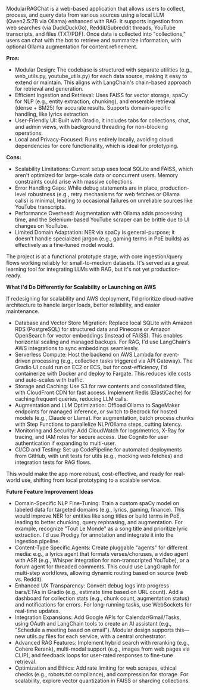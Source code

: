ModularRAGChat is a web-based application that allows users to collect, process, and query data from various sources using a local LLM (Qwen2.5:7B via Ollama) enhanced with RAG. It supports ingestion from web searches (via DuckDuckGo), Reddit/Subreddit threads, YouTube transcripts, and files (TXT/PDF). Once data is collected into "collections," users can chat with the bot to retrieve and summarize information, with optional Ollama augmentation for content refinement.

**Pros:**
- Modular Design: The codebase is structured with separate utilities (e.g., web_utils.py, youtube_utils.py) for each data source, making it easy to extend or maintain. This aligns with LangChain's chain-based approach for retrieval and generation.
- Efficient Ingestion and Retrieval: Uses FAISS for vector storage, spaCy for NLP (e.g., entity extraction, chunking), and ensemble retrieval (dense + BM25) for accurate results. Supports domain-specific handling, like lyrics extraction.
- User-Friendly UI: Built with Gradio, it includes tabs for collections, chat, and admin views, with background threading for non-blocking operations.
- Local and Privacy-Focused: Runs entirely locally, avoiding cloud dependencies for core functionality, which is ideal for prototyping.

**Cons:**
- Scalability Limitations: Current setup uses local SQLite and FAISS, which aren't optimized for large-scale data or concurrent users. Memory constraints could arise with massive collections.
- Error Handling Gaps: While debug statements are in place, production-level robustness (e.g., retry mechanisms for web fetches or Ollama calls) is minimal, leading to occasional failures on unreliable sources like YouTube transcripts.
- Performance Overhead: Augmentation with Ollama adds processing time, and the Selenium-based YouTube scraper can be brittle due to UI changes on YouTube.
- Limited Domain Adaptation: NER via spaCy is general-purpose; it doesn't handle specialized jargon (e.g., gaming terms in PoE builds) as effectively as a fine-tuned model would.

The project is at a functional prototype stage, with core ingestion/query flows working reliably for small-to-medium datasets. It's served as a great learning tool for integrating LLMs with RAG, but it's not yet production-ready.

**What I'd Do Differently for Scalability or Launching on AWS**

If redesigning for scalability and AWS deployment, I'd prioritize cloud-native architecture to handle larger loads, better reliability, and easier maintenance.
- Database and Vector Store Migration: Replace local SQLite with Amazon RDS (PostgreSQL) for structured data and Pinecone or Amazon OpenSearch for vector embeddings (instead of FAISS). This enables horizontal scaling and managed backups. For RAG, I'd use LangChain's AWS integrations to sync embeddings seamlessly.
- Serverless Compute: Host the backend on AWS Lambda for event-driven processing (e.g., collection tasks triggered via API Gateway). The Gradio UI could run on EC2 or ECS, but for cost-efficiency, I'd containerize with Docker and deploy to Fargate. This reduces idle costs and auto-scales with traffic.
- Storage and Caching: Use S3 for raw contents and consolidated files, with CloudFront CDN for fast access. Implement Redis (ElastiCache) for caching frequent queries, reducing LLM calls.
- Augmentation and LLM Optimization: Offload Ollama to SageMaker endpoints for managed inference, or switch to Bedrock for hosted models (e.g., Claude or Llama). For augmentation, batch process chunks with Step Functions to parallelize NLP/Ollama steps, cutting latency.
- Monitoring and Security: Add CloudWatch for logs/metrics, X-Ray for tracing, and IAM roles for secure access. Use Cognito for user authentication if expanding to multi-user.
- CI/CD and Testing: Set up CodePipeline for automated deployments from GitHub, with unit tests for utils (e.g., mocking web fetches) and integration tests for RAG flows.

This would make the app more robust, cost-effective, and ready for real-world use, shifting from local prototyping to a scalable service.

**Future Feature Improvement Ideas**
- Domain-Specific NLP Fine-Tuning: Train a custom spaCy model on labeled data for targeted domains (e.g., lyrics, gaming, finance). This would improve NER for entities like song titles or build terms in PoE, leading to better chunking, query rephrasing, and augmentation. For example, recognize "Tout Le Monde" as a song title and prioritize lyric extraction. I'd use Prodigy for annotation and integrate it into the ingestion pipeline.
- Content-Type Specific Agents: Create pluggable "agents" for different media: e.g., a lyrics agent that formats verses/choruses, a video agent with ASR (e.g., Whisper integration for non-transcripted YouTube), or a forum agent for threaded comments. This could use LangGraph for multi-step workflows, allowing dynamic routing based on source (web vs. Reddit).
- Enhanced UX Transparency: Convert debug logs into progress bars/ETAs in Gradio (e.g., estimate time based on URL count). Add a dashboard for collection stats (e.g., chunk count, augmentation status) and notifications for errors. For long-running tasks, use WebSockets for real-time updates.
- Integration Expansions: Add Google APIs for Calendar/Gmail/Tasks, using OAuth and LangChain tools to create an AI assistant (e.g., "Schedule a meeting based on email"). Modular design supports this—new utils.py files for each service, with a central orchestrator.
- Advanced RAG Features: Implement hybrid search with reranking (e.g., Cohere Rerank), multi-modal support (e.g., images from web pages via CLIP), and feedback loops for user-rated responses to fine-tune retrieval.
- Optimization and Ethics: Add rate limiting for web scrapes, ethical checks (e.g., robots.txt compliance), and compression for storage. For scalability, explore vector quantization in FAISS or sharding collections.
